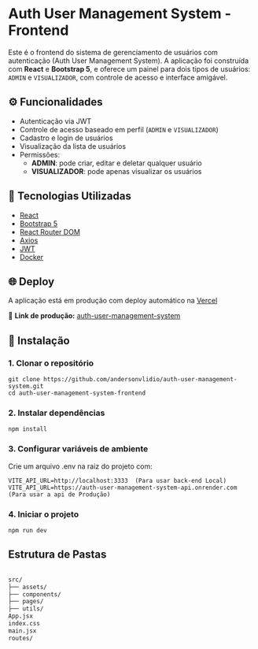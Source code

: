 # Auth User Management System - Frontend

Este é o frontend do sistema de gerenciamento de usuários com autenticação (Auth User Management System). A aplicação foi construída com **React** e **Bootstrap 5**, e oferece um painel para dois tipos de usuários: `ADMIN` e `VISUALIZADOR`, com controle de acesso e interface amigável.

## ⚙️ Funcionalidades

- Autenticação via JWT
- Controle de acesso baseado em perfil (`ADMIN` e `VISUALIZADOR`)
- Cadastro e login de usuários
- Visualização da lista de usuários
- Permissões:
  - **ADMIN**: pode criar, editar e deletar qualquer usuário
  - **VISUALIZADOR**: pode apenas visualizar os usuários

## 🧪 Tecnologias Utilizadas

- [React](https://reactjs.org/)
- [Bootstrap 5](https://getbootstrap.com/)
- [React Router DOM](https://reactrouter.com/)
- [Axios](https://axios-http.com/)
- [JWT](https://jwt.io/)
- [Docker](https://www.docker.com/)

## 🌐 Deploy

A aplicação está em produção com deploy automático na [Vercel](https://vercel.com/)

🔗 **Link de produção:** [auth-user-management-system](https://auth-user-management-system.vercel.app/)  

## 🚀 Instalação

### 1. Clonar o repositório

```
git clone https://github.com/andersonvlidio/auth-user-management-system.git
cd auth-user-management-system-frontend 
```

### 2. Instalar dependências
```
npm install
```
### 3. Configurar variáveis de ambiente
Crie um arquivo .env na raiz do projeto com:

```
VITE_API_URL=http://localhost:3333  (Para usar back-end Local)
VITE_API_URL=https://auth-user-management-system-api.onrender.com (Para usar a api de Produção)
```
### 4. Iniciar o projeto
```
npm run dev
````

## Estrutura de Pastas
```bash

src/
├── assets/
├── components/
├── pages/
├── utils/ 
App.jsx
index.css
main.jsx
routes/
```